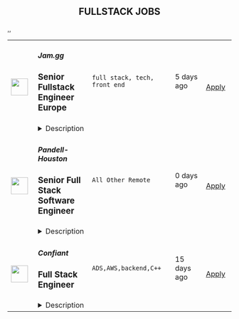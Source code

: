 <div align="center"><h2>FULLSTACK JOBS</h2></div><table><tr>
                <td width="100" height="100" rowspan="2">
                    <img src="https://remoteOK.com/assets/img/jobs/4744255406d8a490d1cec82437519fb01660149637.png" width="38px" height="auto">
                </td>
                <td width="300">
                    <h5>Jam.gg</h5>
                    <h3>
					Senior Fullstack Engineer Europe				</h3>
                </td>
                <td width="300">
                    <code>full stack, tech, front end</code>
                </td>
                <td width="200">
                <text>5 days ago</text>
                </td>
                <td width="100" rowspan="2">
                <a href="https://remoteOK.com/jobs/112035" align="right" target="_blank">Apply</a>
                </td>
            </tr>
            <tr>
                <td colspan="3">
                <details><summary>Description</summary>
                <p dir="ltr">Jam.gg is a social and low tech-friendly cloud gaming platform. It has been designed to be accessible to everyone: available directly from a web browser, it does not require a high-speed internet connection to provide a seamless multiplayer game experience. Jam.gg is all about bringing people together through games, with a touch of childhood playfulness and creativity.</p><p dir="ltr">We are led by an experienced team of ex Facebook, Google, Twitter, Amazon, Docker, EA, King and other top tech companies. Jam.gg is a YCombinator company and backed by top VC firms and LEGO Ventures.</p><p dir="ltr">We're at the stage where we're scaling our Engineering department as one of our key units. This is an incredible opportunity to join a booming company in its growth phase. Driven by a strong inclusive culture, we welcome self-starting, fast learning, talented people wishing to start and manage unique, and challenging projects where collaboration (internal and external) is everything.</p><p dir="ltr">We are looking for a talented Senior Fullstack Engineer Â to join our growing Engineering team.</p><p dir="ltr"><br /></p><p dir="ltr"><strong>Start date</strong>: As soon as possible</p><p dir="ltr"><strong>Location</strong>: Full remote. The candidate must be in Europe for time zone reasons.</p><p dir="ltr"><strong>Type of contract</strong> : Fixed term or non-fixed term depending on the candidate</p><p><strong><br /></strong></p><p dir="ltr"><strong>What you will be doing</strong>:</p><ul><li dir="ltr"><p dir="ltr">The role involves interfacing with design, implementing features, and being a strong advocate for the user.</p></li><li dir="ltr"><p dir="ltr">You will be working with an engineering manager and reporting to him.</p></li></ul><p><strong><br /></strong></p><p dir="ltr"><strong>What we are looking for:</strong></p><p dir="ltr">Requirements for the role include:</p><ul><li dir="ltr"><p dir="ltr">Minimum of 4 years experience as a Frontend Software Engineer</p></li><li dir="ltr"><p dir="ltr">Obsession for building and shipping amazing user experiences</p></li><li dir="ltr"><p dir="ltr">Experience feature development in close collaboration with design</p></li><li dir="ltr"><p dir="ltr">Expert knowledge of JavaScript Proficiency with React and Redux</p></li><li dir="ltr"><p dir="ltr">Solid understanding of the JavaScript/TypeScript and web application ecosystem</p></li><li dir="ltr"><p dir="ltr">Working knowledge of TypeScript</p></li><li dir="ltr"><p dir="ltr">Working knowledge of Storybook</p></li><li dir="ltr"><p dir="ltr">Working knowledge of Golang (this is what we use in the backend)</p></li><li dir="ltr"><p dir="ltr">Familiarity with test-driven development (Jest, Cypress, etc)</p></li><li dir="ltr"><p dir="ltr">Familiarity with Git and GitHub</p></li><li dir="ltr"><p dir="ltr">Passion for shaping and scaling an early stage, user-first application</p></li><li dir="ltr"><p dir="ltr">Self-motivation: highly autonomous &amp; working capabilities.</p></li><li dir="ltr"><p dir="ltr">Communication &amp; Teamwork: excellent communication and organization skills, team spirit, proactivity.</p></li><li dir="ltr"><p dir="ltr">Good spoken and written communication skills (English)</p></li></ul><p dir="ltr"><br /></p><p dir="ltr"><strong>Experience that would be great for you to have (or you'd be excited about acquiring):</strong></p><ul><li dir="ltr"><p dir="ltr">Previous remote-work experience</p></li><li dir="ltr"><p dir="ltr">Previous startup/growth-stage experience</p></li><li dir="ltr"><p dir="ltr">Prior experience building web services using NodeJS</p></li><li dir="ltr"><p dir="ltr">Google's Firebase, particularly Firestore, NoSQL</p></li><li dir="ltr"><p dir="ltr">General AWS and GCP experience</p></li></ul><p><br /></p><p dir="ltr"><strong>Benefits</strong>:</p><p dir="ltr"><strong>For International and French permanent contracts:</strong></p><ul><li dir="ltr"><p dir="ltr">Unlimited holiday leave (minimum 5 weeks).</p></li><li dir="ltr"><p dir="ltr">Monthly well-being allowance (mental well-being, sports, massage, etc.).</p></li><li dir="ltr"><p dir="ltr">Home office allowance.</p></li><li dir="ltr"><p dir="ltr">Fully remote &amp; flexible working hours.</p></li><li dir="ltr"><p dir="ltr">Equal pay policy.</p></li><li dir="ltr"><p dir="ltr">Equal maternity and paternity leave (18 weeks).</p></li><li dir="ltr"><p dir="ltr">Maternity/Paternity subsidy of 3k euros.</p></li><li dir="ltr"><p dir="ltr">Stock option plan.</p></li><li dir="ltr"><p dir="ltr">Health insurance compensation on a one-to-one basis, depending on geographical location &amp; company's policy.</p></li><li dir="ltr"><p dir="ltr">Additional benefits depending on the geographical location.</p></li></ul><p><strong><br /></strong></p><p dir="ltr"><strong>For international and French fixed-term contracts :</strong></p><ul><li dir="ltr"><p dir="ltr">5 weeks of holiday per year (2.08 days per month)Â </p></li><li dir="ltr"><p dir="ltr">Monthly well-being allowance (mental well-being, sports, massage, etc.).</p></li><li dir="ltr"><p dir="ltr">Home office allowance.Â </p></li><li dir="ltr"><p dir="ltr">Fully remote &amp; flexible working hours.</p></li><li dir="ltr"><p dir="ltr">Equal pay policy.</p></li><li dir="ltr"><p dir="ltr">Health insurance compensation on a one-to-one basis, depending on geographical location &amp; company's policy.</p></li><li dir="ltr"><p dir="ltr">Additional benefits depending on the geographical location</p></li></ul><p dir="ltr"><br /></p><p dir="ltr"><strong>Why Jam.gg?</strong></p><p dir="ltr">At the heart of Jam.ggâs mission is the creation of a new way to share games with friends and family: a free online place for gamers to play and hangout together, with video cameras, bringing back the golden era of multiplayer couch gaming. In a world of constraining internet connections and paid services, we think differently: we are building a free, âlow-techâ friendly platform for everyone to jump in, directly from their browser. Our platform is social by design and packed with fun games curated by our community. We want to create new virtual social spaces that fundamentally diverge from today's typical social networks, focusing a lot less on appearance and a lot more on experience. We are building a social gaming platform for all gamers who enjoy playing together.</p><p dir="ltr"><br /></p><p dir="ltr">Our startup has been growing very quickly since the end of 2020, attracting more than 40 gaming talents from developers and social media experts to designers. In June 2021, we introduced our cloud gaming beta platform featuring 80+ licensed games, including titles from industry-renowned publishers such as Codemasters, Interplay, Team 17, and Data East. Discovered and supported by Y Combinator (Twitch, Reddit, Stripe, etc), our board of advisors include former SEGA CEO Kenji Matsubara, Zynga co-founders Justin Waldron and Tom Bollich, Crunchyrollâs Kun Gao, and Humble Bundleâs Jeffrey Rosen. Our last round was led by LEGO Ventures and top gaming VC firms.</p><p dir="ltr"><br /></p><p dir="ltr">With almost half a million users who have joined us so far, our teams are prepping for our next chapter and are on the lookout for talented and motivated folks who share our passionÂ  for gaming and want to make a real impact while embracing a true startup spirit (autonomy, transparency, user centric).</p><p dir="ltr"><br /></p><p dir="ltr">Jam.gg is an equal opportunity employer and we proudly value and promote diversity in our team. We do not discriminate on the basis of ethnicity, religion, color, national origin, gender, sexual orientation, age, marital status, World of Warcraft faction or disability status.</p><p dir="ltr"><br /></p><p dir="ltr">More info <a href="https://jamgg.medium.com/join-our-team-edee635107c1">here</a> on our mission, culture and team</p>
                </details>
                </td>
            </tr>,<tr>
                <td width="100" height="100" rowspan="2">
                    <img src="https://weworkremotely.com/assets/IsotypeV2-1ebe3dd57673f3e8d02b7490bc0faaef55d6a95d3a4aaf17298bd3ed503ae7fe.svg" width="38px" height="auto">
                </td>
                <td width="300">
                    <h5>Pandell-Houston</h5>
                    <h3> Senior Full Stack Software Engineer</h3>
                </td>
                <td width="300">
                    <code>All Other Remote</code>
                </td>
                <td width="200">
                <text>0 days ago</text>
                </td>
                <td width="100" rowspan="2">
                <a href="https://weworkremotely.com/listings/pandell-houston-senior-full-stack-software-engineer" align="right" target="_blank">Apply</a>
                </td>
            </tr>
            <tr>
                <td colspan="3">
                <details><summary>Description</summary>
                

<p>
  <strong>Headquarters:</strong> Houston, Texas, United States
    <br /><strong>URL:</strong> <a href="http://www.landworks.com">http://www.landworks.com</a>
</p>

<p>Pandell is growing and we are looking to add a Senior Full Stack Developer to join our amazing, best-in-class development team. If you get what quality code looks like and are driven to learn and master new technologies, then check out this opportunity.</p>
<p><strong>Who are we?</strong><br></p>
<p>The inclusive team at Pandell works collaboratively towards writing high-quality code that meets our customers' needs. We've found that embracing new technologies and paradigms like reactive extensions (RxJS) and declarative rendering (React) has allowed us to make our code better and easier to understand and test. We love finding new tools that help us work better. As a stable, growing company for over 25 years, we work to make these transitions so that we can continually provide bug fixes and improvements to our clients. We do this by encouraging developers of all levels to collaborate, design, and refactor as work is completed. We believe that even the best programmers are helped by automated testing, continuous integration, and a robust code review process. In addition, our developers are aided by subject matter experts that collaborate on the design and QA specialists that help us by checking all the details.</p>
<p><strong>Who are you?</strong></p>
<p>At Pandell, we create awesome customer experiences. We are advocates for the user and take the time to do things right the first time. Pandell employees have opportunities to engage in professional development through optional activities such as a book club. A positive and welcoming office culture gives Pandell employees the opportunity to work and play with an awesome team. This includes working through interesting design problems as well as regular optional social events. At Pandell we value mentorship, giving Pandell employees an opportunity to share their love of programming with others. Pandell offers a diverse culture in which employees can give their best and achieve exceptional results together.<br></p>
<p><strong>Requirements</strong></p>
<p><strong>What Will Make You An Ideal Candidate:</strong></p>
<ul> <li>You have strong technical skills in full-stack web development</li> <li>Experience with the following: C#, SQL Server, JavaScript, TypeScript, React, Git, ASP.NET</li> <li>Excel at delivering high quality code using multiple styles of programming (functional, OOP)</li> <li>You have a strong understanding of team development including source control technology, product deployment strategies, and team software design</li> </ul>
<p><strong>Your Responsibilities:</strong></p>
<ul> <li>Review, analyze, program, and deploy software products</li> <li>Use tools as provided for proper software source code management and business operations</li> <li>Provide software design and architectural input</li> <li>Reviewing code and having your code reviewed</li> <li>Mentoring and being mentored by other Pandell developers</li> </ul>
<p><strong>Your Experience:</strong></p>
<ul><li>5+ years of software development experience</li></ul>
<p><strong>Other Skills/Experience We Value:<br></strong></p>
<ul> <li>We love to see your code - if you have a Github account, be sure to include it on your resume!</li> <li>Disciplined self-starter, capable of working independently or in close collaboration with the development team</li> <li>Curiosity and the drive to challenge yourself</li> </ul>
<p><strong>Benefits</strong></p>
<p><strong>All the extras (some pending office return):</strong></p>
<ul> <li>Semi-Annual Bonuses</li> <li>Flexible optional home/office work environment</li> <li>Flexible hours</li> <li>Competitive benefits package</li> <li>Training budget</li> <li>Fully stocked kitchen (never pack your lunch again)</li> <li>Games room &amp; lounge area</li> <li>Virtual social activities &amp; learning events</li> <li>Rebates towards personal fitness and electronics purchases</li> <li>Shared community cards</li> <li>Awesome new development machines (full accessories &amp; dual monitor)</li> </ul>

<p><strong>To apply:</strong> <a href="https://weworkremotely.com/remote-jobs/pandell-houston-senior-full-stack-software-engineer">https://weworkremotely.com/remote-jobs/pandell-houston-senior-full-stack-software-engineer</a></p>

                </details>
                </td>
            </tr>,<tr>
                <td width="100" height="100" rowspan="2">
                    <img src="https://remotive.com/job/1224255/logo" width="38px" height="auto">
                </td>
                <td width="300">
                    <h5>Discourse</h5>
                    <h3>Full Stack Engineer - Customer Solutions Team</h3>
                </td>
                <td width="300">
                    <code>developer,javascript,rails,ruby</code>
                </td>
                <td width="200">
                <text>11 days ago</text>
                </td>
                <td width="100" rowspan="2">
                <a href="https://remotive.com/remote-jobs/software-dev/full-stack-engineer-customer-solutions-team-1224255" align="right" target="_blank">Apply</a>
                </td>
            </tr>
            <tr>
                <td colspan="3">
                <details><summary>Description</summary>
                <div class="h5"><em>Salary dependent on location and experience</em></div>
<p class="h1"> </p>
<p class="h1"><!--block-->About the job</p>
<p>You will work closely with some of Discourse’s largest clients to help them with their extensive customizations. You will also be contributing to Discourse’s core product and official plugins.</p>
<p><!--block--><br>Responsibilities include:<br><br></p>
<ul>
<li><!--block-->Communicate daily with clients and work with them to agree on work priorities</li>
<li><!--block-->Implement and document client features</li>
<li><!--block-->Discuss and decide with internal Discourse teams whether features are appropriate in core, or in client plugins</li>
<li><!--block-->Maintain client-specific features against latest core versions</li>
<li><!--block-->Highlight new critical core features to high-profile clients</li>
<li><!--block-->Schedule and deploy patches and upgrades</li>
</ul>
<p><!--block--><br><strong>About you</strong></p>
<p><!--block--></p>
<ul>
<li>You are an experienced full stack developer who has an interest in proposing and providing direct solutions to aid in customer success. You have excellent written and verbal communication skills and are comfortable working in a fully remote team.</li>
<li>You should be excited about customizing open-source solutions to fit a customer’s requirements.</li>
<li>You have Ruby, Rails and JavaScript experience; Discourse applicants usually complete a paid trial project prior to joining the team.</li>
<li>You should be kind to your co-workers. We believe in a welcoming workplace where people from different backgrounds and cultures work together to create something great.</li>
</ul>
<p> </p>
<p><!--block--><br><strong>About us</strong><br><br></p>
<p>There are many benefits to working at Discourse including a flexible work schedule, 5 weeks of holiday per year, funding for a co-working space, and more! <a href="https://www.discourse.org/team#benefits" rel="nofollow">Learn more</a>.<br><br></p>
<p><!--block--><br><strong>How to Apply</strong></p>
<p><!--block--><br>Please send a detailed cover letter along with your resume to <a href="mailto:jobs+wwr@discourse.org" rel="nofollow">jobs+wwr@discourse.org</a><br><br></p>
<!--block-->
<p><br><br></p>
<img src="https://remotive.com/job/track/1224255/blank.gif?source=public_api" alt=""/>
                </details>
                </td>
            </tr>,<tr>
                <td width="100" height="100" rowspan="2">
                    <img src="https://remotive.com/job/1339259/logo" width="38px" height="auto">
                </td>
                <td width="300">
                    <h5>Confiant</h5>
                    <h3>Full Stack Engineer</h3>
                </td>
                <td width="300">
                    <code>ADS,AWS,backend,C++</code>
                </td>
                <td width="200">
                <text>15 days ago</text>
                </td>
                <td width="100" rowspan="2">
                <a href="https://remotive.com/remote-jobs/software-dev/full-stack-engineer-1339259" align="right" target="_blank">Apply</a>
                </td>
            </tr>
            <tr>
                <td colspan="3">
                <details><summary>Description</summary>
                <p><em>Founded in 2013, Confiant is the cybersecurity leader at protecting people from malicious ads online. We are ridding the digital world of malvertising with every bad ad we detect. Our first-of-its-kind technology makes it easy to see, block, and replace the unwanted ads that threaten people online, hurt brand's reputation, and impact publisher's revenue and resources. Confiant operates as a remote-first company, with half our team working from home in the NYC region and the rest of our team members living worldwide.</em></p>
<p> </p>
<p><strong>Role</strong></p>
<p>Confiant is hiring a Full Stack Engineer to support the continued expansion of our architecture. In this position, you will be responsible for building new features, supporting iterations on existing ones, as well as coming up with and implementing solutions to continue to scale our applications as our business continues on its rapid growth trajectory. Confiant was founded in New York, New York and is fully remote with team members worldwide.</p>
<p> </p>
<p><strong>About the Team</strong></p>
<p>We are a small engineering team that works with bi-weekly sprints, fast code reviews and continuous deployments to answer our clients’ needs. Our tech stack evolves quickly to manage our growing scale and tackle the challenges we take on as a company. We look forward to welcoming new members to our team!</p>
<p> </p>
<p><strong>Responsibilities</strong></p>
<ul>
<li>Develop solutions to support the growing scale of our enterprise solution</li>
<li>Build features that span through the full range of our applications and services</li>
<li>Work closely with our product team and with your peers to design, develop and support web applications, APIs or backend services</li>
<li>Write clean, well-documented code</li>
<li>Write unit tests against your code, to be used in our CI workflow</li>
</ul>
<p> </p>
<p><strong><strong>Requirements</strong></strong></p>
<ul>
<li>Extensive professional experience developing large scale web applications with Python and Javascript (NodeJS + CommonJS)</li>
<li>Experience working on high-scale web applications</li>
<li>In-depth knowledge of object-oriented or functional programming</li>
<li>Experience writing unit tests and integration tests to help maintain or improve our code coverage</li>
</ul>
<p> </p>
<p><strong>Nice To Haves</strong></p>
<ul>
<li>Experience with PHP</li>
<li>Experience with C++</li>
<li>Experience with MySQL and/or PostgreSQL data modeling and query optimization</li>
<li>Experience with Redis or similar in-memory store</li>
<li>Experience with Chromium/CEF, Puppeteer and/or TAXII/Stix </li>
<li>Experience with containerization (specifically Docker) would be a plus</li>
<li>Experience with terraform or other infrastructure-through-code implementation would be a plus</li>
<li>Comfortable with basic Linux server administration tasks</li>
<li>Exposure to the AWS ecosystem (EC2, RDS, VPCs, networking…)</li>
<li>A college degree in Computer Science (or comparable)</li>
</ul>
<p> </p>
<p><strong><strong>Benefits</strong></strong></p>
<ul>
<li>Fully Remote &amp; Distributed</li>
<li>Competitive Salary</li>
<li>Stock Option Plan</li>
<li>Health Care Plan (Medical, Dental &amp; Vision)</li>
<li>Mental Health Benefits</li>
<li>Healthcare &amp; Childcare FSA</li>
<li>Commuter Benefits</li>
<li>Employee Sponsored Disability &amp; Life Insurance</li>
<li>401(k) Plan with Employer Contribution</li>
<li>Enhanced and Extended Family Leave</li>
<li>Unlimited Paid Time Off</li>
<li>Sabbatical</li>
<li>Flexible Working Hours</li>
</ul>
<p><em>Confiant is committed to diversity and inclusivity. We recruit, employ, train, compensate and promote without regard to race, color, national origin, religion, sex, disability, age, citizenship status, genetic information or any other protected classes.</em></p>
<p><em>We strongly encourage women, members of the BIPOC community, members of the LGBTQIA+ community, people with disabilities and people who are neurodivergent to apply.</em></p>
<p><em>To learn more about us, please visit <a href="http://www.confiant.com" rel="nofollow">www.confiant.com</a></em></p>
<p> </p>
<img src="https://remotive.com/job/track/1339259/blank.gif?source=public_api" alt=""/>
                </details>
                </td>
            </tr></table>